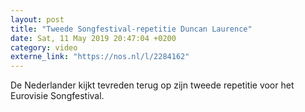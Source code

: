 ```yaml
---
layout: post
title: "Tweede Songfestival-repetitie Duncan Laurence"
date: Sat, 11 May 2019 20:47:04 +0200
category: video
externe_link: "https://nos.nl/l/2284162"
---
```


De Nederlander kijkt tevreden terug op zijn tweede repetitie voor het Eurovisie Songfestival.
